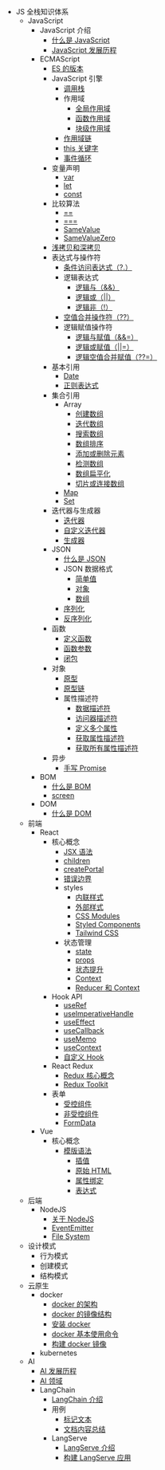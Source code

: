 - JS 全栈知识体系
  - JavaScript
    - JavaScript 介绍
      - [什么是 JavaScript](javascript/introduction/what-is-javascript)
      - [JavaScript 发展历程](javascript/introduction/history-of-javascript)
    - ECMAScript
      - [ES 的版本](javascript/ecma-script/es-version)
      - JavaScript 引擎
        - [调用栈](javascript/ecma-script/javascript-engine/call-stack)
        - 作用域
          - [全局作用域](javascript/ecma-script/javascript-engine/scope#全局作用域)
          - [函数作用域](javascript/ecma-script/javascript-engine/scope#函数作用域)
          - [块级作用域](javascript/ecma-script/javascript-engine/scope#块级作用域)
        - [作用域链](javascript/ecma-script/javascript-engine/scope-chain)
        - [this 关键字](javascript/ecma-script/javascript-engine/this-keyword)
        - [事件循环](javascript/ecma-script/javascript-engine/event-loop)
      - 变量声明
        - [var](javascript/ecma-script/variable-declaration#var)
        - [let](javascript/ecma-script/variable-declaration#let)
        - [const](javascript/ecma-script/variable-declaration#const)
      - 比较算法
        - [==](javascript/ecma-script/comparison-algorithm#松散相等)
        - [===](javascript/ecma-script/comparison-algorithm#严格相等)
        - [SameValue](javascript/ecma-script/comparison-algorithm#samevalue)
        - [SameValueZero](javascript/ecma-script/comparison-algorithm#samevaluezero)
      - [浅拷贝和深拷贝](javascript/ecma-script/shallow-copy-and-deep-copy)
      - 表达式与操作符
        - [条件访问表达式（?.）](javascript/ecma-script/expression-and-operator/conditional-access-expression)
        - 逻辑表达式
          - [逻辑与（&&）](javascript/ecma-script/expression-and-operator/logical-expression#逻辑与)
          - [逻辑或（||）](javascript/ecma-script/expression-and-operator/logical-expression#逻辑或)
          - [逻辑非（!）](javascript/ecma-script/expression-and-operator/logical-expression#逻辑非)
        - [空值合并操作符（??）](javascript/ecma-script/expression-and-operator/nullish-coalescing-operator)
        - 逻辑赋值操作符
          - [逻辑与赋值（&&=）](javascript/ecma-script/expression-and-operator/logical-assignment-operator#逻辑与赋值操作符)
          - [逻辑或赋值（||=）](javascript/ecma-script/expression-and-operator/logical-assignment-operator#逻辑或赋值操作符)
          - [逻辑空值合并赋值（??=）](javascript/ecma-script/expression-and-operator/logical-assignment-operator#空值合并赋值操作符)
      - 基本引用
        - [Date](javascript/ecma-script/basic-reference/date)
        - [正则表达式](javascript/ecma-script/basic-reference/reg-exp)
      - 集合引用
        - Array
          - [创建数组](javascript/ecma-script/collection-reference/array/create-array)
          - [迭代数组](javascript/ecma-script/collection-reference/array/iterate-array)
          - [搜索数组](javascript/ecma-script/collection-reference/array/search-array)
          - [数组排序](javascript/ecma-script/collection-reference/array/sort-array)
          - [添加或删除元素](javascript/ecma-script/collection-reference/array/add-or-remove-element)
          - [检测数组](javascript/ecma-script/collection-reference/array/detect-array)
          - [数组扁平化](javascript/ecma-script/collection-reference/array/flatten-array)
          - [切片或连接数组](javascript/ecma-script/collection-reference/array/slice-or-concat-array)
        - [Map](javascript/ecma-script/collection-reference/map)
        - [Set](javascript/ecma-script/collection-reference/set)
      - 迭代器与生成器
        - [迭代器](javascript/ecma-script/iterators-and-generators/iterator)
        - [自定义迭代器](javascript/ecma-script/iterators-and-generators/custom-iterator)
        - [生成器](javascript/ecma-script/iterators-and-generators/generator)
      - JSON
        - [什么是 JSON](javascript/ecma-script/json/what-is-json)
        - JSON 数据格式
          - [简单值](javascript/ecma-script/json/json-data-format#简单值)
          - [对象](javascript/ecma-script/json/json-data-format#对象)
          - [数组](javascript/ecma-script/json/json-data-format#数组)
        - [序列化](javascript/ecma-script/json/serialization)
        - [反序列化](javascript/ecma-script/json/deserialization)
      - 函数
        - [定义函数](javascript/ecma-script/function/define-function)
        - [函数参数](javascript/ecma-script/function/function-arguments)
        - [闭包](javascript/ecma-script/function/closure)
      - 对象
        - [原型](javascript/ecma-script/object/prototype)
        - [原型链](javascript/ecma-script/object/prototype-chain)
        - 属性描述符
          - [数据描述符](javascript/ecma-script/object/property-descriptor#数据描述符)
          - [访问器描述符](javascript/ecma-script/object/property-descriptor#访问器描述符)
          - [定义多个属性](javascript/ecma-script/object/property-descriptor#定义多个属性)
          - [获取属性描述符](javascript/ecma-script/object/property-descriptor#获取属性描述符)
          - [获取所有属性描述符](javascript/ecma-script/object/property-descriptor#获取所有属性描述符)
      - 异步
        - [手写 Promise](javascript/ecma-script/async/write-promise)
    - BOM
      - [什么是 BOM](javascript/bom/what-is-bom)
      - [screen](javascript/bom/screen)
    - DOM
      - [什么是 DOM](javascript/dom/what-is-dom)
  - 前端
    - React
      - 核心概念
        - [JSX 语法](frontend/react/core-concepts/jsx)
        - [children](frontend/react/core-concepts/children)
        - [createPortal](frontend/react/core-concepts/create-portal)
        - [错误边界](frontend/react/core-concepts/error-boundaries)
        - styles
          - [内联样式](frontend/react/core-concepts/styles/inline-style)
          - [外部样式](frontend/react/core-concepts/styles/external-style)
          - [CSS Modules](frontend/react/core-concepts/styles/css-modules)
          - [Styled Components](frontend/react/core-concepts/styles/styled-components)
          - [Tailwind CSS](frontend/react/core-concepts/styles/tailwind-css)
        - 状态管理
          - [state](frontend/react/core-concepts/state-management/state)
          - [props](frontend/react/core-concepts/state-management/props)
          - [状态提升](frontend/react/core-concepts/state-management/lifting-state-up)
          - [Context](frontend/react/core-concepts/state-management/context)
          - [Reducer 和 Context](frontend/react/core-concepts/state-management/reducer-and-context)
      - Hook API
        - [useRef](frontend/react/hook-api/use-ref)
        - [useImperativeHandle](frontend/react/hook-api/use-imperative-handle)
        - [useEffect](frontend/react/hook-api/use-effect)
        - [useCallback](frontend/react/hook-api/use-callback)
        - [useMemo](frontend/react/hook-api/use-memo)
        - [useContext](frontend/react/hook-api/use-context)
        - [自定义 Hook](frontend/react/hook-api/custom-hook)
      - React Redux
        - [Redux 核心概念](frontend/react/react-redux/redux-core-concept)
        - [Redux Toolkit](frontend/react/react-redux/redux-toolkit)
      - 表单
        - [受控组件](frontend/react/form/controlled)
        - [非受控组件](frontend/react/form/uncontrolled)
        - [FormData](frontend/react/form/form-data)
    - Vue
      - 核心概念
        - [模版语法](frontend/vue/core-concepts/template-syntax)
          - [插值](frontend/vue/core-concepts/template-syntax#文本插值)
          - [原始 HTML](frontend/vue/core-concepts/template-syntax#原始-html)
          - [属性绑定](frontend/vue/core-concepts/template-syntax#属性绑定)
          - [表达式](frontend/vue/core-concepts/template-syntax#表达式)
  - 后端
    - NodeJS
      - [关于 NodeJS](backend/nodejs/about-nodejs)
      - [EventEmitter](backend/nodejs/event-emitter)
      - [File System](backend/nodejs/file-system)
  - 设计模式
    - 行为模式
    - 创建模式
    - 结构模式
  - 云原生
    - docker
      - [docker 的架构](cloud-native/docker/docker-architecture)
      - [docker 的镜像结构](cloud-native/docker/docker-image-structure)
      - [安装 docker](cloud-native/docker/install-docker)
      - [docker 基本使用命令](cloud-native/docker/basic-commands)
      - [构建 docker 镜像](cloud-native/docker/build-docker-image)
    - kubernetes
  - AI
    - [AI 发展历程](ai/history-of-ai)
    - [AI 领域](ai/ai-field)
    - LangChain
      - [LangChain 介绍](ai/lang-chain/introduction)
      - 用例
        - [标记文本](ai/lang-chain/use-case/tagging)
        - [文档内容总结](ai/lang-chain/use-case/summarization)
      - LangServe
        - [LangServe 介绍](ai/lang-chain/lang-serve/introduction)
        - [构建 LangServe 应用](ai/lang-chain/lang-serve/build-application)
